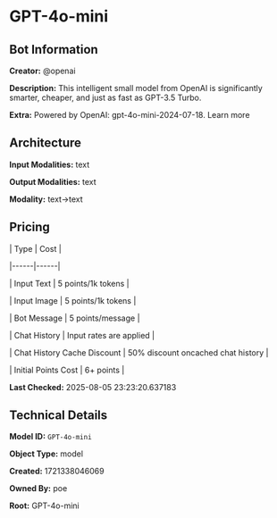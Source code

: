 # GPT-4o-mini

## Bot Information

**Creator:** @openai

**Description:** This intelligent small model from OpenAI is significantly smarter, cheaper, and just as fast as GPT-3.5 Turbo.

**Extra:** Powered by OpenAI: gpt-4o-mini-2024-07-18. Learn more


## Architecture

**Input Modalities:** text

**Output Modalities:** text

**Modality:** text->text


## Pricing

| Type | Cost |

|------|------|

| Input Text | 5 points/1k tokens |

| Input Image | 5 points/1k tokens |

| Bot Message | 5 points/message |

| Chat History | Input rates are applied |

| Chat History Cache Discount | 50% discount oncached chat history |

| Initial Points Cost | 6+ points |


**Last Checked:** 2025-08-05 23:23:20.637183


## Technical Details

**Model ID:** `GPT-4o-mini`

**Object Type:** model

**Created:** 1721338046069

**Owned By:** poe

**Root:** GPT-4o-mini
